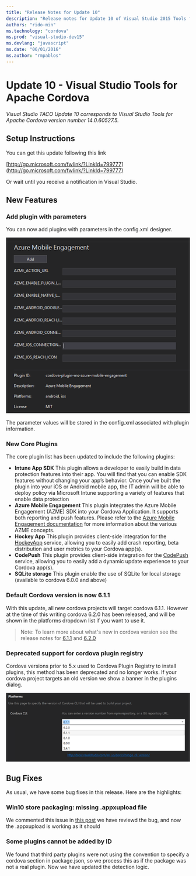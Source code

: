 ```yaml
---
title: "Release Notes for Update 10"
description: "Release notes for Update 10 of Visual Studio 2015 Tools for Apache Cordova"
authors: "rido-min"
ms.technology: "cordova"
ms.prod: "visual-studio-dev15"
ms.devlang: "javascript"
ms.date: "06/01/2016"
ms.author: "rmpablos"
---
```


# <strong>Update 10 - Visual Studio Tools for Apache Cordova</strong>
 *Visual Studio TACO Update 10 corresponds to Visual Studio Tools for Apache Cordova version number 14.0.60527.5.*

## Setup Instructions
You can get this update following this link

[http://go.microsoft.com/fwlink/?LinkId=799777](http://go.microsoft.com/fwlink/?LinkId=799777)

Or wait until you receive a notification in Visual Studio.

## New Features

### Add  plugin with parameters
You can now add plugins with parameters in the config.xml designer.

![plugin-parameters](media/release-update-10/cordova-plugin-parameters.png)

The parameter values will be stored in the config.xml associated with plugin information.

### New Core Plugins
The core plugin list has been updated to include the following plugins:

- **Intune App SDK**
 This plugin allows a developer to easily build in data protection features into their app. You will find that you can enable SDK features without changing your app’s behavior. Once you've built the plugin into your iOS or Android mobile app, the IT admin will be able to deploy policy via Microsoft Intune supporting a variety of features that enable data protection
- **Azure Mobile Engagement**
 This plugin integrates the Azure Mobile Engagement (AZME) SDK into your Cordova Application. It supports both reporting and push features. 
Please refer to the [Azure Mobile Engagement documentation](https://azure.microsoft.com/en-us/documentation/services/mobile-engagement/) for more information about the various AZME concepts.
- **Hockey App**
This plugin provides client-side integration for the [HockeyApp](https://www.hockeyapp.net) service, allowing you to easily add crash reporting, beta distribution and user metrics to your Cordova app(s).
- **CodePush**
This plugin provides client-side integration for the [CodePush](http://microsoft.github.io/code-push) service, allowing you to easily add a dynamic update experience to your Cordova app(s).
- **SQLite storage**
This plugin enable the use of SQLite for local storage (available to cordova 6.0.0 and above)

### Default Cordova version is now 6.1.1

With this update, all new cordova projects will target cordova 6.1.1. However at the time of this writing cordova 6.2.0 has been released, and will be shown in the platforms dropdown list if you want to use it.
 
 >Note: To learn more about what's new in cordova version see the release notes for [6.1.1](https://cordova.apache.org/news/2016/04/04/tools-release.html) and [6.2.0](https://cordova.apache.org/news/2016/05/24/tools-release.html)

### Deprecated support for cordova plugin registry

Cordova versions prior to 5.x used to Cordova Plugin Registry to install plugins, this method has been deprecated and no longer works. If your cordova project targets an old version we show a banner in the plugins dialog.

![cordova version](media/release-update-10/cordova62.png)

## Bug Fixes
As usual, we have some bug fixes in this release. Here are the highlights: 

### Win10 store packaging: missing .appxupload file

We commented this issue in [this post](http://microsoft.github.io/vstacoblog/2016/05/06/windows-store-packaging.html) we have reviewd the bug, and now the .appxupload is working as it should

### Some plugins cannot be added by ID

We found that third party plugins were not using the convention to specify a cordova section in package.json, so we process this as if the package was not a real plugin. Now we have updated the detection logic.





     